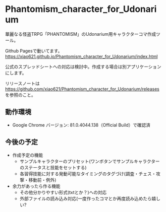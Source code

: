 # Phantomism_character_for_Udonarium

華麗なる怪盗TRPG「PHANTOMISM」のUdonarium用キャラクターコマ作成ツール。

Github Pagesで動いてます。https://xiao621.github.io/Phantomism_character_for_Udonarium/index.html

公式のスプレッドシートへの対応は検討中。作成する場合は別アプリケーションにします。

リリースノートは https://github.com/xiao621/Phantomism_character_for_Udonarium/releases を参照のこと。

## 動作環境
- Google Chrome バージョン: 81.0.4044.138（Official Build）で確認済

## 今後の予定
- 作成予定の機能
  - サンプルキャラクターのプリセット(ワンボタンでサンプルキャラクターのステータスと技能をセットする)
  - 各習得技能に対する発動可能なタイミングのタグづけ(調査・チェス・攻撃・移動前・例外)
- 余力があったら作る機能
  - その他分かりやすい形式(txtとか？)への対応
  - 外部ファイルの読み込み対応(一度作ったコマとか再度読み込めたら嬉しい?
  
